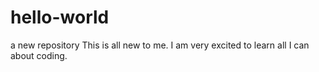 # hello-world
a new repository
This is all new to me. I am very excited to learn all I can about coding.
